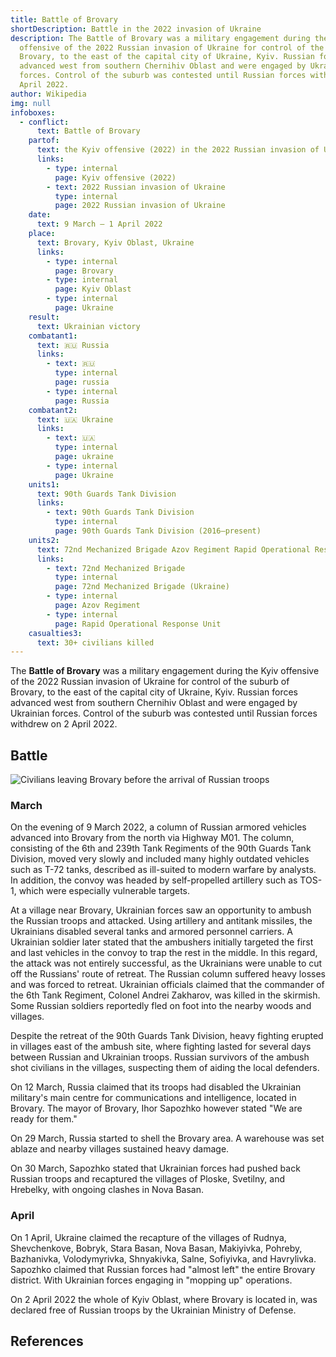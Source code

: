 ```yaml
---
title: Battle of Brovary
shortDescription: Battle in the 2022 invasion of Ukraine
description: The Battle of Brovary was a military engagement during the Kyiv
  offensive of the 2022 Russian invasion of Ukraine for control of the suburb of
  Brovary, to the east of the capital city of Ukraine, Kyiv. Russian forces
  advanced west from southern Chernihiv Oblast and were engaged by Ukrainian
  forces. Control of the suburb was contested until Russian forces withdrew on 2
  April 2022.
author: Wikipedia
img: null
infoboxes:
  - conflict:
      text: Battle of Brovary
    partof:
      text: the Kyiv offensive (2022) in the 2022 Russian invasion of Ukraine
      links:
        - type: internal
          page: Kyiv offensive (2022)
        - text: 2022 Russian invasion of Ukraine
          type: internal
          page: 2022 Russian invasion of Ukraine
    date:
      text: 9 March – 1 April 2022
    place:
      text: Brovary, Kyiv Oblast, Ukraine
      links:
        - type: internal
          page: Brovary
        - type: internal
          page: Kyiv Oblast
        - type: internal
          page: Ukraine
    result:
      text: Ukrainian victory
    combatant1:
      text: 🇷🇺 Russia
      links:
        - text: 🇷🇺
          type: internal
          page: russia
        - type: internal
          page: Russia
    combatant2:
      text: 🇺🇦 Ukraine
      links:
        - text: 🇺🇦
          type: internal
          page: ukraine
        - type: internal
          page: Ukraine
    units1:
      text: 90th Guards Tank Division
      links:
        - text: 90th Guards Tank Division
          type: internal
          page: 90th Guards Tank Division (2016–present)
    units2:
      text: 72nd Mechanized Brigade Azov Regiment Rapid Operational Response Unit
      links:
        - text: 72nd Mechanized Brigade
          type: internal
          page: 72nd Mechanized Brigade (Ukraine)
        - type: internal
          page: Azov Regiment
        - type: internal
          page: Rapid Operational Response Unit
    casualties3:
      text: 30+ civilians killed
---
```


The **Battle of Brovary** was a military engagement during the Kyiv offensive of the 2022 Russian invasion of Ukraine for control of the suburb of Brovary, to the east of the capital city of Ukraine, Kyiv. Russian forces advanced west from southern Chernihiv Oblast and were engaged by Ukrainian forces. Control of the suburb was contested until Russian forces withdrew on 2 April 2022.

## Battle
![Civilians leaving Brovary before the arrival of Russian troops](https://wikipedia.org/wiki/Special:Redirect/file/Civilians_leaving_Brovary_before_the_arrival_of_Russian_troops.jpg?)


### March
On the evening of 9 March 2022, a column of Russian armored vehicles advanced into Brovary from the north via Highway M01. The column, consisting of the 6th and 239th Tank Regiments of the 90th Guards Tank Division, moved very slowly and included many highly outdated vehicles such as T-72 tanks, described as ill-suited to modern warfare by analysts. In addition, the convoy was headed by self-propelled artillery such as TOS-1, which were especially vulnerable targets.

At a village near Brovary, Ukrainian forces saw an opportunity to ambush the Russian troops and attacked. Using artillery and antitank missiles, the Ukrainians disabled several tanks and armored personnel carriers. A Ukrainian soldier later stated that the ambushers initially targeted the first and last vehicles in the convoy to trap the rest in the middle. In this regard, the attack was not entirely successful, as the Ukrainians were unable to cut off the Russians' route of retreat. The Russian column suffered heavy losses and was forced to retreat. Ukrainian officials claimed that the commander of the 6th Tank Regiment, Colonel Andrei Zakharov, was killed in the skirmish. Some Russian soldiers reportedly fled on foot into the nearby woods and villages.

Despite the retreat of the 90th Guards Tank Division, heavy fighting erupted in villages east of the ambush site, where fighting lasted for several days between Russian and Ukrainian troops. Russian survivors of the ambush shot civilians in the villages, suspecting them of aiding the local defenders.

On 12 March, Russia claimed that its troops had disabled the Ukrainian military's main centre for communications and intelligence, located in Brovary. The mayor of Brovary, Ihor Sapozhko however stated "We are ready for them."

On 29 March, Russia started to shell the Brovary area. A warehouse was set ablaze and nearby villages sustained heavy damage.

On 30 March, Sapozhko stated that Ukrainian forces had pushed back Russian troops and recaptured the villages of Ploske, Svetilny, and Hrebelky, with ongoing clashes in Nova Basan.

### April
On 1 April, Ukraine claimed the recapture of the villages of Rudnya, Shevchenkove, Bobryk, Stara Basan, Nova Basan, Makiyivka, Pohreby, Bazhanivka, Volodymyrivka, Shnyakivka, Salne, Sofiyivka, and Havrylivka. Sapozhko claimed that Russian forces had "almost left" the entire Brovary district. With Ukrainian forces engaging in "mopping up" operations.

On 2 April 2022 the whole of Kyiv Oblast, where Brovary is located in, was declared free of Russian troops by the Ukrainian Ministry of Defense.

## References
